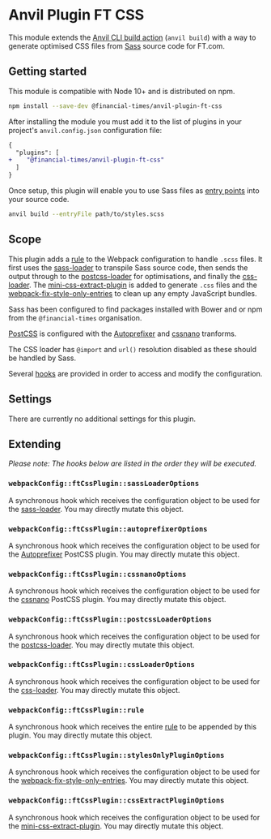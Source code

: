 # Anvil Plugin FT CSS

This module extends the [Anvil CLI build action][cli] (`anvil build`) with a way to generate optimised CSS files from [Sass] source code for FT.com.

[cli]: https://github.com/Financial-Times/anvil/tree/master/packages/anvil#build
[Sass]: https://sass-lang.com/

## Getting started

This module is compatible with Node 10+ and is distributed on npm.

```sh
npm install --save-dev @financial-times/anvil-plugin-ft-css
```

After installing the module you must add it to the list of plugins in your project's `anvil.config.json` configuration file:

```diff
{
  "plugins": [
+    "@financial-times/anvil-plugin-ft-css"
  ]
}
```

Once setup, this plugin will enable you to use Sass files as [entry points] into your source code.

```sh
anvil build --entryFile path/to/styles.scss
```

[entry points]: https://github.com/Financial-Times/anvil/tree/master/packages/anvil#entry-points


## Scope

This plugin adds a [rule] to the Webpack configuration to handle `.scss` files. It first uses the [sass-loader] to transpile Sass source code, then sends the output through to the [postcss-loader] for optimisations, and finally the [css-loader]. The [mini-css-extract-plugin] is added to generate `.css` files and the [webpack-fix-style-only-entries] to clean up any empty JavaScript bundles.

Sass has been configured to find packages installed with Bower and or npm from the `@financial-times` organisation.

[PostCSS] is configured with the [Autoprefixer] and [cssnano] tranforms.

The CSS loader has `@import` and `url()` resolution disabled as these should be handled by Sass.

Several [hooks](#extending) are provided in order to access and modify the configuration.

[rule]: https://webpack.js.org/configuration/module/#rule
[sass-loader]: https://github.com/webpack-contrib/sass-loader
[postcss-loader]: https://github.com/postcss/postcss-loader
[css-loader]: https://github.com/webpack-contrib/css-loader
[mini-css-extract-plugin]: https://github.com/webpack-contrib/mini-css-extract-plugin
[webpack-fix-style-only-entries]: https://github.com/fqborges/webpack-fix-style-only-entries
[PostCSS]: https://postcss.org/
[Autoprefixer]: https://github.com/postcss/autoprefixer
[cssnano]: https://cssnano.co/


## Settings

There are currently no additional settings for this plugin.


## Extending

_Please note: The hooks below are listed in the order they will be executed._

### `webpackConfig::ftCssPlugin::sassLoaderOptions`

A synchronous hook which receives the configuration object to be used for the [sass-loader]. You may directly mutate this object.

### `webpackConfig::ftCssPlugin::autoprefixerOptions`

A synchronous hook which receives the configuration object to be used for the [Autoprefixer] PostCSS plugin. You may directly mutate this object.

### `webpackConfig::ftCssPlugin::cssnanoOptions`

A synchronous hook which receives the configuration object to be used for the [cssnano] PostCSS plugin. You may directly mutate this object.

### `webpackConfig::ftCssPlugin::postcssLoaderOptions`

A synchronous hook which receives the configuration object to be used for the [postcss-loader]. You may directly mutate this object.

### `webpackConfig::ftCssPlugin::cssLoaderOptions`

A synchronous hook which receives the configuration object to be used for the [css-loader]. You may directly mutate this object.

### `webpackConfig::ftCssPlugin::rule`

A synchronous hook which receives the entire [rule] to be appended by this plugin. You may directly mutate this object.

### `webpackConfig::ftCssPlugin::stylesOnlyPluginOptions`

A synchronous hook which receives the configuration object to be used for the [webpack-fix-style-only-entries]. You may directly mutate this object.

### `webpackConfig::ftCssPlugin::cssExtractPluginOptions`

A synchronous hook which receives the configuration object to be used for the [mini-css-extract-plugin]. You may directly mutate this object.
